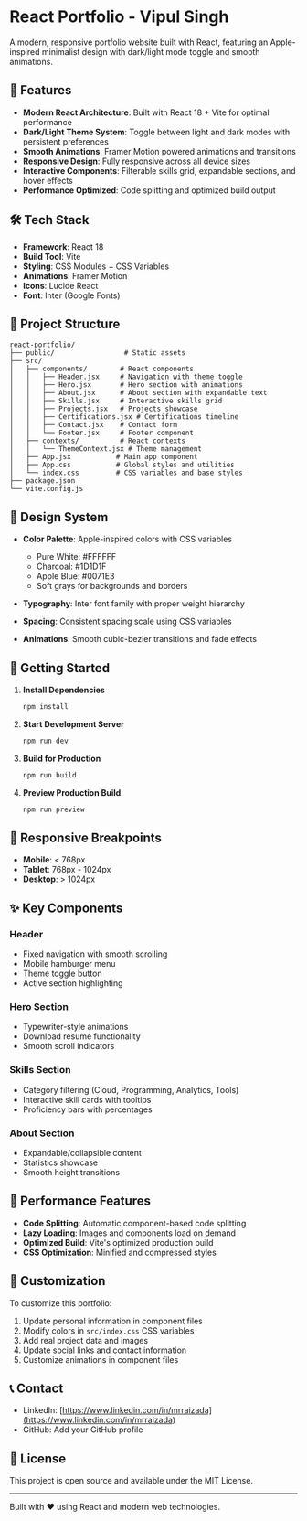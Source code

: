 # React Portfolio - Vipul Singh

A modern, responsive portfolio website built with React, featuring an Apple-inspired minimalist design with dark/light mode toggle and smooth animations.

## 🚀 Features

- **Modern React Architecture**: Built with React 18 + Vite for optimal performance
- **Dark/Light Theme System**: Toggle between light and dark modes with persistent preferences
- **Smooth Animations**: Framer Motion powered animations and transitions
- **Responsive Design**: Fully responsive across all device sizes
- **Interactive Components**: Filterable skills grid, expandable sections, and hover effects
- **Performance Optimized**: Code splitting and optimized build output

## 🛠 Tech Stack

- **Framework**: React 18
- **Build Tool**: Vite
- **Styling**: CSS Modules + CSS Variables
- **Animations**: Framer Motion
- **Icons**: Lucide React
- **Font**: Inter (Google Fonts)

## 📁 Project Structure

```
react-portfolio/
├── public/                 # Static assets
├── src/
│   ├── components/        # React components
│   │   ├── Header.jsx     # Navigation with theme toggle
│   │   ├── Hero.jsx       # Hero section with animations
│   │   ├── About.jsx      # About section with expandable text
│   │   ├── Skills.jsx     # Interactive skills grid
│   │   ├── Projects.jsx   # Projects showcase
│   │   ├── Certifications.jsx # Certifications timeline
│   │   ├── Contact.jsx    # Contact form
│   │   └── Footer.jsx     # Footer component
│   ├── contexts/          # React contexts
│   │   └── ThemeContext.jsx # Theme management
│   ├── App.jsx           # Main app component
│   ├── App.css           # Global styles and utilities
│   └── index.css         # CSS variables and base styles
├── package.json
└── vite.config.js
```

## 🎨 Design System

- **Color Palette**: Apple-inspired colors with CSS variables
  - Pure White: #FFFFFF
  - Charcoal: #1D1D1F  
  - Apple Blue: #0071E3
  - Soft grays for backgrounds and borders

- **Typography**: Inter font family with proper weight hierarchy
- **Spacing**: Consistent spacing scale using CSS variables
- **Animations**: Smooth cubic-bezier transitions and fade effects

## 🚀 Getting Started

1. **Install Dependencies**
   ```bash
   npm install
   ```

2. **Start Development Server**
   ```bash
   npm run dev
   ```

3. **Build for Production**
   ```bash
   npm run build
   ```

4. **Preview Production Build**
   ```bash
   npm run preview
   ```

## 📱 Responsive Breakpoints

- **Mobile**: < 768px
- **Tablet**: 768px - 1024px  
- **Desktop**: > 1024px

## ✨ Key Components

### Header
- Fixed navigation with smooth scrolling
- Mobile hamburger menu
- Theme toggle button
- Active section highlighting

### Hero Section
- Typewriter-style animations
- Download resume functionality
- Smooth scroll indicators

### Skills Section
- Category filtering (Cloud, Programming, Analytics, Tools)
- Interactive skill cards with tooltips
- Proficiency bars with percentages

### About Section
- Expandable/collapsible content
- Statistics showcase
- Smooth height transitions

## 🎯 Performance Features

- **Code Splitting**: Automatic component-based code splitting
- **Lazy Loading**: Images and components load on demand
- **Optimized Build**: Vite's optimized production build
- **CSS Optimization**: Minified and compressed styles

## 🔧 Customization

To customize this portfolio:

1. Update personal information in component files
2. Modify colors in `src/index.css` CSS variables
3. Add real project data and images
4. Update social links and contact information
5. Customize animations in component files

## 📞 Contact

- LinkedIn: [https://www.linkedin.com/in/mrraizada](https://www.linkedin.com/in/mrraizada)
- GitHub: Add your GitHub profile

## 📄 License

This project is open source and available under the MIT License.

---

Built with ❤️ using React and modern web technologies.
